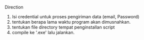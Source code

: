 Direction

1. Isi credential untuk proses pengiriman data (email, Password)
2. tentukan berapa lama waktu program akan dimusnahkan.
3. tentukan file directory tempat penginstallan script
4. compile ke '.exe' lalu jalankan.
